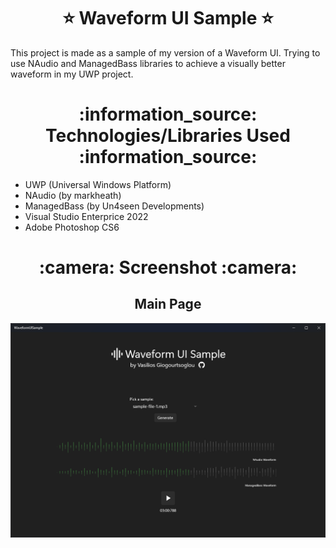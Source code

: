 <h1 align="center" style="border-bottom: none">
    ⭐️ Waveform UI Sample ⭐️ 
</h1>

This project is made as a sample of my version of a Waveform UI. Trying to use NAudio and ManagedBass libraries to achieve a visually better waveform in my UWP project. 

<h1 align="center"> :information_source: Technologies/Libraries Used :information_source: </h1>
<ul>
  <li>UWP (Universal Windows Platform) </li> 
  <li>NAudio (by markheath) </li> 
  <li>ManagedBass (by Un4seen Developments) </li> 
  <li>Visual Studio Enterprice 2022 </li> 
  <li>Adobe Photoshop CS6</li> 
</ul>

<h1 align="center"> :camera: Screenshot :camera: </h1>

<h2 align="center"> Main Page </h2>
<p align="center"><img src="https://github.com/Billeclipse/WaveformUISample/blob/master/imgs/Capture.png?raw=true" alt="WaveformUISample-Project-Img" width="650px"/></p>
